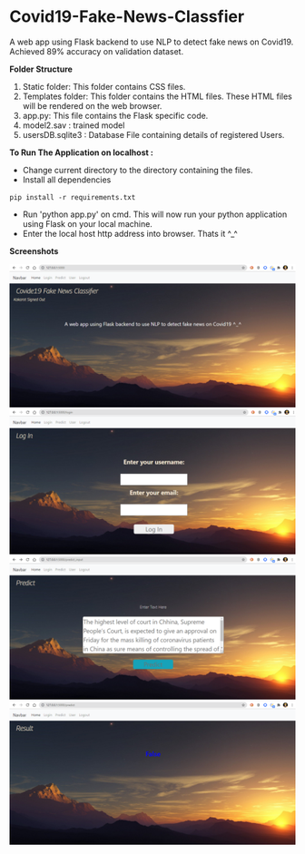# Covid19-Fake-News-Classfier
A web app using Flask backend to use NLP to detect fake news on Covid19. Achieved 89% accuracy on validation dataset.

**Folder Structure**
1. Static folder: This folder contains CSS files.
2. Templates folder: This folder contains the HTML files. These HTML files will be rendered on the web browser.
3. app.py: This file contains the Flask specific code.
4. model2.sav : trained model
5. usersDB.sqlite3 : Database File containing details of registered Users.

**To Run The Application on localhost :**
- Change current directory to the directory containing the files.
- Install all dependencies
```
pip install -r requirements.txt
```
- Run 'python app.py' on cmd. This will now run your python application using Flask on your local machine. 
- Enter the local host http address into browser.
Thats it ^_^



**Screenshots**


![Home Page](https://github.com/Kakarot-2000/Covid19-Fake-News-Classfier/blob/ux-changes/screenshots/Screenshot%20(341).png?raw=true)
![Login Page](https://github.com/Kakarot-2000/Covid19-Fake-News-Classfier/blob/ux-changes/screenshots/Screenshot%20(342).png?raw=true)
![Predict Page](https://github.com/Kakarot-2000/Covid19-Fake-News-Classfier/blob/ux-changes/screenshots/Screenshot%20(339).png?raw=true)
![Results Page](https://github.com/Kakarot-2000/Covid19-Fake-News-Classfier/blob/ux-changes/screenshots/Screenshot%20(340).png?raw=true)

